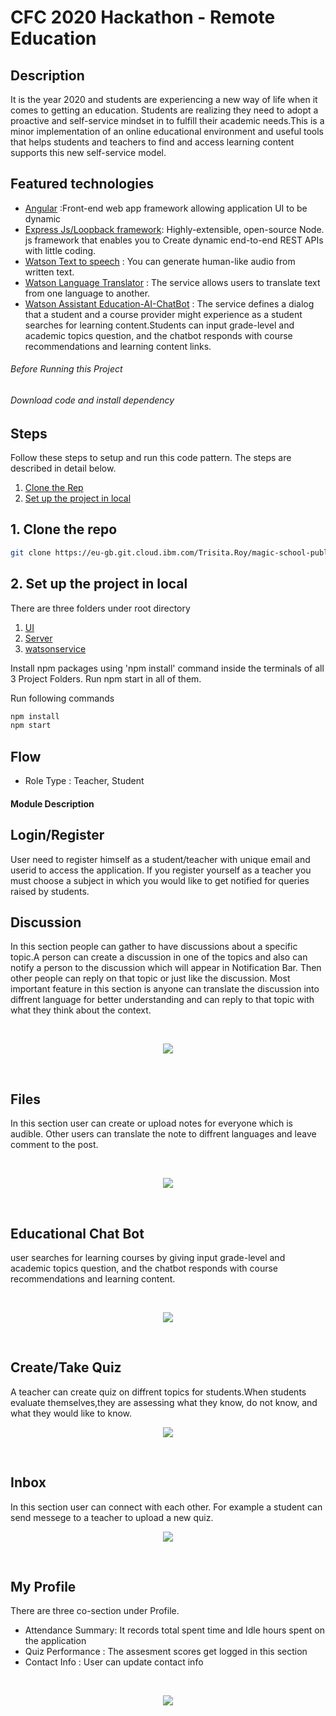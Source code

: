 # CFC 2020 Hackathon - Remote Education

## Description
It is the year 2020 and students are experiencing a new way of life when it comes to getting an education. Students are realizing they need to adopt a proactive and self-service mindset in to fulfill their academic needs.This is a minor implementation of an online educational environment and useful tools that helps students and teachers to find and access learning content supports this new self-service model.

## Featured technologies
* [Angular](https://angular.io/guide/setup-local) :Front-end web app framework allowing application UI to be dynamic
* [Express Js/Loopback framework](https://loopback.io/doc/en/lb3/Installation.html): Highly-extensible, open-source Node. js framework that enables you to Create dynamic end-to-end  REST APIs with little coding. 
* [Watson Text to speech](https://cloud.ibm.com/catalog/services/text-to-speech) : You can generate human-like audio from written text. 
* [Watson Language Translator](https://cloud.ibm.com/catalog/services/language-translator) : The service allows users to translate text from one language to another.
* [Watson Assistant Education-AI-ChatBot](https://cloud.ibm.com/catalog/services/watson-assistant) : The service defines a dialog that a student and a course provider might experience as a student searches for learning content.Students can input grade-level and academic topics question, and the chatbot responds with course recommendations and learning content links. 


###### Before Running this Project

###### Download code and install dependency

## Steps

Follow these steps to setup and run this code pattern. The steps are described in detail below.

1. [Clone the Rep](#1-clone-the-repo)
2. [Set up the project in local](#2-set-up-the-project-in-local)

## 1. Clone the repo
```bash
git clone https://eu-gb.git.cloud.ibm.com/Trisita.Roy/magic-school-public.git
```
## 2. Set up the project in local
There are three folders under root directory 
1. [UI](http://localhost:4200)
2. [Server](http://localhost:3030/explorer)
3. [watsonservice](http://localhost:3000)

Install npm packages using 'npm install' command inside the terminals of all 3 Project Folders.
Run npm start in all of them.

Run following commands
```bash
npm install
npm start
```




## Flow

* Role Type : Teacher, Student

#### Module Description ######


## Login/Register
User need to register himself as a student/teacher with unique email and userid to access the application. If you register yourself as a teacher you must choose a subject in which you would like to get notified for queries raised by students.

## Discussion
In this section people can gather to have discussions about a specific topic.A person can create a discussion in one of the topics and also can notify a person to the discussion which will appear in Notification Bar. Then other people can reply on that topic or just like the discussion. Most important feature in this section is anyone can translate the discussion into diffrent language for better understanding and can reply to that topic with what they think about the context.

<br>
<p align="center">
  <img src="GIF/discussion.gif">
</p>
<br>


## Files
In this section user can create or upload notes for everyone which is audible. Other users can translate the note to diffrent languages and leave comment to the post.

<br>
<p align="center"> 
  <img src="GIF/speech2text.gif">
</p>
<br>

## Educational Chat Bot
user searches for learning courses by giving input grade-level and academic topics question, and the chatbot responds with course recommendations and learning content.

<br>
<p align="center"> 
  <img src="GIF/bot.gif">
</p>
<br>

## Create/Take Quiz
A teacher can create quiz on diffrent topics for students.When students evaluate themselves,they are assessing what they know, do not know, and what they would like to know.
<br>
<p align="center"> 
  <img src="GIF/takequiz.gif">
</p>
<br>

## Inbox
In this section user can connect with each other. For example a student can send messege to a teacher to upload a new quiz.
<br>
<p align="center"> 
  <img src="GIF/inbox.gif">
</p>
<br>

## My Profile
There are three co-section under Profile.
* Attendance Summary: It records total spent time and Idle hours spent on the application
* Quiz Performance : The assesment scores get logged in this section
* Contact Info : User can update contact info
<br>
<p align="center"> 
  <img src="GIF/my-profile.gif">
</p>
<br>
 

